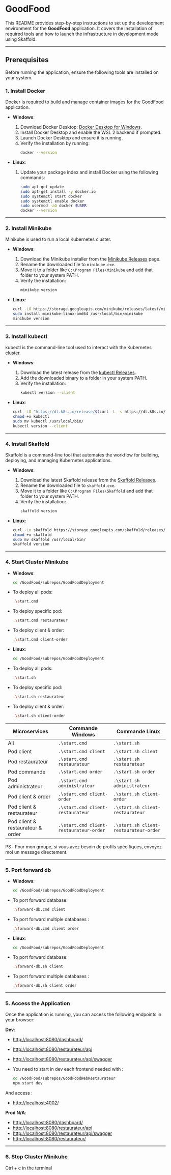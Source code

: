 # GoodFood

This README provides step-by-step instructions to set up the development environment for the **GoodFood** application. It covers the installation of required tools and how to launch the infrastructure in development mode using Skaffold.

---

## Prerequisites

Before running the application, ensure the following tools are installed on your system.

### 1. Install Docker

Docker is required to build and manage container images for the GoodFood application.

- **Windows**:
  1. Download Docker Desktop: [Docker Desktop for Windows](https://www.docker.com/products/docker-desktop).
  2. Install Docker Desktop and enable the WSL 2 backend if prompted.
  3. Launch Docker Desktop and ensure it is running.
  4. Verify the installation by running:
     ```bash
     docker --version
     ```

- **Linux**:
  1. Update your package index and install Docker using the following commands:
     ```bash
     sudo apt-get update
     sudo apt-get install -y docker.io
     sudo systemctl start docker
     sudo systemctl enable docker
     sudo usermod -aG docker $USER
     docker --version
     ```

---

### 2. Install Minikube

Minikube is used to run a local Kubernetes cluster.

- **Windows**:
  1. Download the Minikube installer from the [Minikube Releases](https://github.com/kubernetes/minikube/releases) page.
  2. Rename the downloaded file to `minikube.exe`.
  3. Move it to a folder like `C:\Program Files\Minikube` and add that folder to your system PATH.
  4. Verify the installation:
     ```bash
     minikube version
     ```

- **Linux**:
  ```bash
  curl -LO https://storage.googleapis.com/minikube/releases/latest/minikube-linux-amd64
  sudo install minikube-linux-amd64 /usr/local/bin/minikube
  minikube version

---

### 3. Install kubectl

kubectl is the command-line tool used to interact with the Kubernetes cluster.

- **Windows**:
  1. Download the latest release from the [kubectl Releases](https://kubernetes.io/docs/tasks/tools/).
  2. Add the downloaded binary to a folder in your system PATH.
  3. Verify the installation:
     ```bash
     kubectl version --client
     ```

- **Linux**:
  ```bash
  curl -LO "https://dl.k8s.io/release/$(curl -L -s https://dl.k8s.io/release/stable.txt)/bin/linux/amd64/kubectl"
  chmod +x kubectl
  sudo mv kubectl /usr/local/bin/
  kubectl version --client


---

### 4. Install Skaffold

Skaffold is a command-line tool that automates the workflow for building, deploying, and managing Kubernetes applications.

- **Windows**:
  1. Download the latest Skaffold release from the [Skaffold Releases](https://github.com/GoogleContainerTools/skaffold/releases).
  2. Rename the downloaded file to `skaffold.exe`.
  3. Move it to a folder like `C:\Program Files\Skaffold` and add that folder to your system PATH.
  4. Verify the installation:
     ```bash
     skaffold version
     ```

- **Linux**:
  ```bash
  curl -Lo skaffold https://storage.googleapis.com/skaffold/releases/latest/skaffold-linux-amd64
  chmod +x skaffold
  sudo mv skaffold /usr/local/bin/
  skaffold version

---

### 4. Start Cluster Minikube

- **Windows**:
    ```bash
    cd /GoodFood/subrepos/GoodFoodDeployment
- To deploy all pods:
    ```bash
    .\start.cmd
- To deploy specific pod:
    ```bash
    .\start.cmd restaurateur
- To deploy client & order:
    ```bash
    .\start.cmd client-order

- **Linux**:
    ```bash
    cd /GoodFood/subrepos/GoodFoodDeployment
- To deploy all pods:
    ```bash
    .\start.sh
- To deploy specific pod:
    ```bash
    .\start.sh restaurateur
- To deploy client & order:
    ```bash
    .\start.sh client-order

| Microservices     | Commande Windows                           | Commande Linux                             |
|-------------------|---------------------------------------------|--------------------------------------------|
| All      | `.\start.cmd`           | `.\start.sh`           |
| Pod client      | `.\start.cmd client`           | `.\start.sh client`           |
| Pod restaurateur   | `.\start.cmd restaurateur`        | `.\start.sh restaurateur`        |
| Pod commande      | `.\start.cmd order`           | `.\start.sh order`          |
| Pod administrateur      | `.\start.cmd administrateur`           | `.\start.sh administrateur`          |
| Pod client & order       | `.\start.cmd client-order`                    | `.\start.sh client-order`                    |
| Pod client & restaurateur     | `.\start.cmd client-restaurateur`                              | `.\start.sh client-restaurateur`                             |
| Pod client & restaurateur & order    | `.\start.cmd client-restaurateur-order`                              | `.\start.sh client-restaurateur-order`                             |

PS : Pour mon groupe, si vous avez besoin de profils spécifiques, envoyez moi un message directement.


---

### 5. Port forward db

- **Windows**:
    ```bash
    cd /GoodFood/subrepos/GoodFoodDeployment
- To port forward database:
    ```bash
    .\forward-db.cmd client
- To port forward multiple databases :
    ```bash
    .\forward-db.cmd client order

- **Linux**:
    ```bash
    cd /GoodFood/subrepos/GoodFoodDeployment
- To port forward database:
    ```bash
    .\forward-db.sh client
- To port forward multiple databases :
    ```bash
    .\forward-db.sh client order

---

### 5. Access the Application

Once the application is running, you can access the following endpoints in your browser:

**Dev**:
- [http://localhost:8080/dashboard/](http://localhost:8080/dashboard/)
- [http://localhost:8080/restaurateur/api](http://localhost:8080/restaurateur/api)
- [http://localhost:8080/restaurateur/api/swagger](http://localhost:8080/restaurateur/api/swagger)

- You need to start in dev each frontend needed with :

    ```bash
    cd /GoodFood/subrepos/GoodFoodWebRestaurateur
    npm start dev
And access :
- [http://localhost:4002/](http://localhost:4002/)

**Prod N/A**:
- [http://localhost:8080/dashboard/](http://localhost:8080/dashboard/)
- [http://localhost:8080/restaurateur/api](http://localhost:8080/restaurateur/api)
- [http://localhost:8080/restaurateur/api/swagger](http://localhost:8080/restaurateur/api/swagger)
- [http://localhost:8080/restaurateur/](http://localhost:8080/restaurateur/)

---

### 6. Stop Cluster Minikube

  Ctrl + c in the terminal